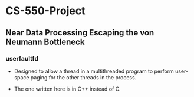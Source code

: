 # CS-550-Project
## Near Data Processing Escaping the von Neumann Bottleneck

### userfaultfd 

* Designed to allow a thread in a multithreaded program to perform user-space paging for the other threads in the process. 

* The one written here is in C++ instead of C. 
